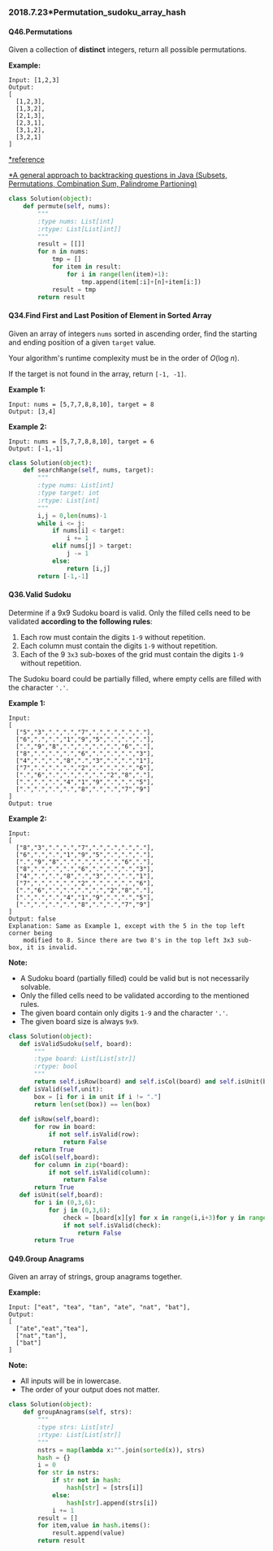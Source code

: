 ### 2018.7.23*Permutation_sudoku_array_hash

#### Q46.Permutations

Given a collection of **distinct** integers, return all possible permutations.

**Example:**

```
Input: [1,2,3]
Output:
[
  [1,2,3],
  [1,3,2],
  [2,1,3],
  [2,3,1],
  [3,1,2],
  [3,2,1]
]
```

[*reference](https://leetcode.com/problems/permutations/discuss/18237/My-AC-simple-iterative-javapython-solution)

[*A general approach to backtracking questions in Java (Subsets, Permutations, Combination Sum, Palindrome Partioning)](https://leetcode.com/problems/permutations/discuss/18239/A-general-approach-to-backtracking-questions-in-Java-Subsets-Permutations-Combination-Sum-Palindrome-Partioning)

```python
class Solution(object):
    def permute(self, nums):
        """
        :type nums: List[int]
        :rtype: List[List[int]]
        """
        result = [[]]
        for n in nums:
            tmp = []
            for item in result:
                for i in range(len(item)+1):
                    tmp.append(item[:i]+[n]+item[i:])
            result = tmp
        return result
```

#### Q34.Find First and Last Position of Element in Sorted Array

Given an array of integers `nums` sorted in ascending order, find the starting and ending position of a given `target` value.

Your algorithm's runtime complexity must be in the order of *O*(log *n*).

If the target is not found in the array, return `[-1, -1]`.

**Example 1:**

```
Input: nums = [5,7,7,8,8,10], target = 8
Output: [3,4]
```

**Example 2:**

```
Input: nums = [5,7,7,8,8,10], target = 6
Output: [-1,-1]
```

```python
class Solution(object):
    def searchRange(self, nums, target):
        """
        :type nums: List[int]
        :type target: int
        :rtype: List[int]
        """
        i,j = 0,len(nums)-1
        while i <= j:
            if nums[i] < target:
                i += 1
            elif nums[j] > target:
                j -= 1
            else:
                return [i,j]
        return [-1,-1]
```

#### Q36.Valid Sudoku

Determine if a 9x9 Sudoku board is valid. Only the filled cells need to be validated **according to the following rules**:

1. Each row must contain the digits `1-9` without repetition.
2. Each column must contain the digits `1-9` without repetition.
3. Each of the 9 `3x3` sub-boxes of the grid must contain the digits `1-9` without repetition.

The Sudoku board could be partially filled, where empty cells are filled with the character `'.'`.

**Example 1:**

```
Input:
[
  ["5","3",".",".","7",".",".",".","."],
  ["6",".",".","1","9","5",".",".","."],
  [".","9","8",".",".",".",".","6","."],
  ["8",".",".",".","6",".",".",".","3"],
  ["4",".",".","8",".","3",".",".","1"],
  ["7",".",".",".","2",".",".",".","6"],
  [".","6",".",".",".",".","2","8","."],
  [".",".",".","4","1","9",".",".","5"],
  [".",".",".",".","8",".",".","7","9"]
]
Output: true
```

**Example 2:**

```
Input:
[
  ["8","3",".",".","7",".",".",".","."],
  ["6",".",".","1","9","5",".",".","."],
  [".","9","8",".",".",".",".","6","."],
  ["8",".",".",".","6",".",".",".","3"],
  ["4",".",".","8",".","3",".",".","1"],
  ["7",".",".",".","2",".",".",".","6"],
  [".","6",".",".",".",".","2","8","."],
  [".",".",".","4","1","9",".",".","5"],
  [".",".",".",".","8",".",".","7","9"]
]
Output: false
Explanation: Same as Example 1, except with the 5 in the top left corner being 
    modified to 8. Since there are two 8's in the top left 3x3 sub-box, it is invalid.
```

**Note:**

- A Sudoku board (partially filled) could be valid but is not necessarily solvable.
- Only the filled cells need to be validated according to the mentioned rules.
- The given board contain only digits `1-9` and the character `'.'`.
- The given board size is always `9x9`.

 ```python
class Solution(object):
    def isValidSudoku(self, board):
        """
        :type board: List[List[str]]
        :rtype: bool
        """
        return self.isRow(board) and self.isCol(board) and self.isUnit(board)
    def isValid(self,unit):
        box = [i for i in unit if i != "."]
        return len(set(box)) == len(box)
        
    def isRow(self,board):
        for row in board:
            if not self.isValid(row):
                return False
        return True
    def isCol(self,board):
        for column in zip(*board):
            if not self.isValid(column):
                return False
        return True
    def isUnit(self,board):
        for i in (0,3,6):
            for j in (0,3,6):
                check = [board[x][y] for x in range(i,i+3)for y in range(j,j+3)]
                if not self.isValid(check):
                    return False
        return True           
 ```

#### Q49.Group Anagrams

Given an array of strings, group anagrams together.

**Example:**

```
Input: ["eat", "tea", "tan", "ate", "nat", "bat"],
Output:
[
  ["ate","eat","tea"],
  ["nat","tan"],
  ["bat"]
]
```

**Note:**

- All inputs will be in lowercase.
- The order of your output does not matter.

```python
class Solution(object):
    def groupAnagrams(self, strs):
        """
        :type strs: List[str]
        :rtype: List[List[str]]
        """
        nstrs = map(lambda x:"".join(sorted(x)), strs)
        hash = {}
        i = 0
        for str in nstrs:
            if str not in hash:
                hash[str] = [strs[i]]
            else:
                hash[str].append(strs[i])
            i += 1
        result = []
        for item,value in hash.items():
            result.append(value)
        return result
```